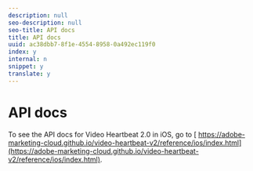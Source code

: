 ```yaml
---
description: null
seo-description: null
seo-title: API docs
title: API docs
uuid: ac38dbb7-8f1e-4554-8958-0a492ec119f0
index: y
internal: n
snippet: y
translate: y
---
```


# API docs

To see the API docs for Video Heartbeat 2.0 in iOS, go to [ https://adobe-marketing-cloud.github.io/video-heartbeat-v2/reference/ios/index.html](https://adobe-marketing-cloud.github.io/video-heartbeat-v2/reference/ios/index.html). 
